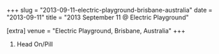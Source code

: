 +++
slug = "2013-09-11-electric-playground-brisbane-australia"
date = "2013-09-11"
title = "2013 September 11 @ Electric Playground"

[extra]
venue = "Electric Playground, Brisbane, Australia"
+++

 1. Head On/Pill


